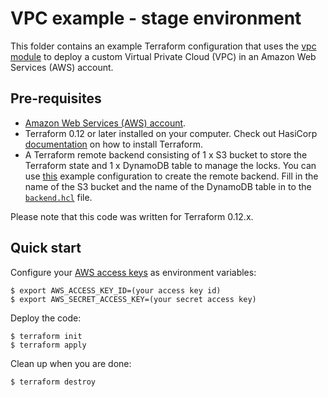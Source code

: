# VPC example - stage environment

This folder contains an example Terraform configuration that uses the [vpc module](../../modules/networking/vpc) to deploy a custom Virtual Private Cloud (VPC) in an Amazon Web Services (AWS) account.

## Pre-requisites

* [Amazon Web Services (AWS) account](http://aws.amazon.com/).
* Terraform 0.12 or later installed on your computer. Check out HasiCorp [documentation](https://learn.hashicorp.com/terraform/azure/install) on how to install Terraform.
* A Terraform remote backend consisting of 1 x S3 bucket to store the Terraform state and 1 x DynamoDB table to manage the locks. You can use [this](../../../../examples/standalone/tfstate-remote-backend-aws) example configuration to create the remote backend. Fill in the name of the S3 bucket and the name of the DynamoDB table in to the [`backend.hcl`](../../../../backend.hcl) file.

Please note that this code was written for Terraform 0.12.x.

## Quick start

Configure your [AWS access 
keys](http://docs.aws.amazon.com/general/latest/gr/aws-sec-cred-types.html#access-keys-and-secret-access-keys) as 
environment variables:

```
$ export AWS_ACCESS_KEY_ID=(your access key id)
$ export AWS_SECRET_ACCESS_KEY=(your secret access key)
```

Deploy the code:

```
$ terraform init
$ terraform apply
```

Clean up when you are done:

```
$ terraform destroy
```
